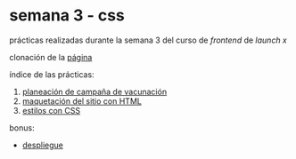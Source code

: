 # semana 3 - css

prácticas realizadas durante la semana 3 del curso de _frontend_ de _launch x_


clonación de la [página](https://github.com/LaunchX-InnovaccionVirtual/FrontEnd-Mision/blob/main/03%20-%20CSS/practica/landingVacunación.png)


índice de las prácticas:
1. [planeación de campaña de vacunación](mercadotecnia.png)
2. [maquetación del sitio con HTML](index.html)
4. [estilos con CSS](styles/style.css)

bonus:
- [despliegue](https://aydin-due.github.io/vaccine-website/)

